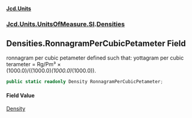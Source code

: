 #### [Jcd.Units](index.md 'index')
### [Jcd.Units.UnitsOfMeasure.SI](Jcd.Units.UnitsOfMeasure.SI.md 'Jcd.Units.UnitsOfMeasure.SI').[Densities](Densities.md 'Jcd.Units.UnitsOfMeasure.SI.Densities')

## Densities.RonnagramPerCubicPetameter Field

ronnagram per cubic petameter defined such that: yottagram per cubic terameter = Rg/Pm³ ×  
(1000.0)/((1000.0)*(1000.0)*(1000.0)).

```csharp
public static readonly Density RonnagramPerCubicPetameter;
```

#### Field Value
[Density](Density.md 'Jcd.Units.UnitTypes.Density')